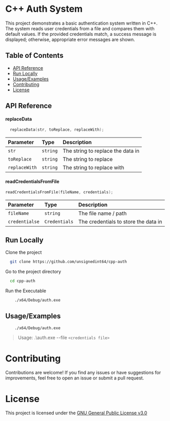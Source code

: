 # C++ Auth System


This project demonstrates a basic authentication system written in C++. The system reads user credentials from a file and compares them with default values. If the provided credentials match, a success message is displayed; otherwise, appropriate error messages are shown.


## Table of Contents

- [API Reference](#api-reference)
- [Run Locally](#run-locally)
- [Usage/Examples](#usageexamples)
- [Contributing](#contributing)
- [License](#license)

## API Reference

#### replaceData

```cpp
  replaceData(str, toReplace, replaceWith);
```

| Parameter | Type     | Description                |
| :-------- | :------- | :------------------------- |
| `str` | `string` | The string to replace the data in |
| `toReplace` | `string` | The string to replace
| `replaceWith` | `string` | The string to replace with

#### readCredentialsFromFile

```cpp
readCredentialsFromFile(fileName, credentials);
```

| Parameter | Type     | Description                       |
| :-------- | :------- | :-------------------------------- |
| `fileName`      | `string` | The file name / path |
| `credentialse`      | `Credentials` | The credentials to store the data in |


## Run Locally

Clone the project

```bash
  git clone https://github.com/unsignedint64/cpp-auth
```

Go to the project directory

```bash
  cd cpp-auth
```

Run the Executable

```bash
    ./x64/Debug/auth.exe
```


## Usage/Examples

```bash
    ./x64/Debug/auth.exe
```

> Usage: .\auth.exe --file `<credentials file>`


# Contributing

Contributions are welcome! If you find any issues or have suggestions for improvements, feel free to open an issue or submit a pull request.

# License

This project is licensed under the [GNU General Public License v3.0](https://www.gnu.org/licenses/gpl-3.0.en.html)


